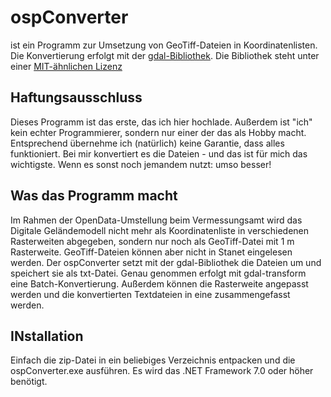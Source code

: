 # ospConverter
ist ein Programm zur Umsetzung von GeoTiff-Dateien in Koordinatenlisten. Die Konvertierung erfolgt mit der [gdal-Bibliothek](https://gdal.org). Die Bibliothek steht unter einer [MIT-ähnlichen Lizenz](https://gdal.org/license.html)
## Haftungsausschluss
Dieses Programm ist das erste, das ich hier hochlade. Außerdem ist "ich" kein echter Programmierer, sondern nur einer der das als Hobby macht. Entsprechend übernehme ich (natürlich) keine Garantie, dass alles funktioniert. Bei mir konvertiert es die Dateien - und das ist für mich das wichtigste. Wenn es sonst noch jemandem nutzt: umso besser!
## Was das Programm macht
Im Rahmen der OpenData-Umstellung beim Vermessungsamt wird das Digitale Geländemodell nicht mehr als Koordinatenliste in verschiedenen Rasterweiten abgegeben, sondern nur noch als GeoTiff-Datei mit 1 m Rasterweite. GeoTiff-Dateien können aber nicht in Stanet eingelesen werden. Der ospConverter setzt mit der gdal-Bibliothek die Dateien um und speichert sie als txt-Datei. Genau genommen erfolgt mit gdal-transform eine Batch-Konvertierung.
Außerdem können die Rasterweite angepasst werden und die konvertierten Textdateien in eine zusammengefasst werden.
## INstallation
Einfach die zip-Datei in ein beliebiges Verzeichnis entpacken und die ospConverter.exe ausführen. Es wird das .NET Framework 7.0 oder höher benötigt.
